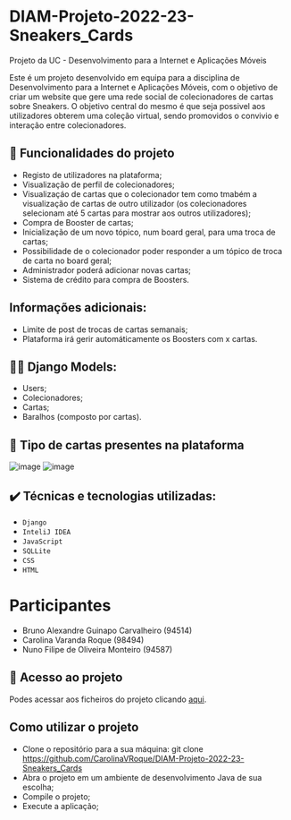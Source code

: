 # DIAM-Projeto-2022-23-Sneakers_Cards
Projeto da UC - Desenvolvimento para a Internet e Aplicações Móveis

Este é um projeto desenvolvido em equipa para a disciplina de Desenvolvimento para a Internet e Aplicações Móveis, com o objetivo de criar um website que gere uma rede social de colecionadores de cartas sobre Sneakers. O objetivo central do mesmo é que seja possivel aos utilizadores obterem uma coleção virtual, sendo promovidos o convivio e interação entre colecionadores. 

## 🔨 Funcionalidades do projeto
- Registo de utilizadores na plataforma;
- Visualização de perfil de colecionadores;
- Visualizaçáo de cartas que o colecionador tem como tmabém a visualização de cartas de outro utilizador (os
colecionadores selecionam até 5 cartas para mostrar aos outros utilizadores);
- Compra de Booster de cartas;
- Inicialização de um novo tópico, num board geral, para uma troca de cartas;
- Possibilidade de o colecionador poder responder a um tópico de troca de carta no board geral;
- Administrador poderá adicionar novas cartas;
- Sistema de crédito para compra de Boosters.

## Informações adicionais:
- Limite de post de trocas de cartas semanais;
- Plataforma irá gerir automáticamente os Boosters com x cartas.

## :technologist:	Django Models:
- Users;
- Colecionadores;
- Cartas;
- Baralhos (composto por cartas).

## 🎴 Tipo de cartas presentes na plataforma
![image](https://user-images.githubusercontent.com/103536183/231160888-fccd0df9-bd29-4598-abdb-06d1d0f88c4c.png) ![image](https://user-images.githubusercontent.com/103536183/231160909-0d0daf83-100e-4f1f-8ce7-133593a42cfc.png)




## ✔️ Técnicas e tecnologias utilizadas:
- ``Django``
- ``InteliJ IDEA``
- ``JavaScript``
- ``SQLLite``
- ``CSS``
- ``HTML``

# Participantes
- Bruno Alexandre Guinapo Carvalheiro (94514)
- Carolina Varanda Roque (98494)
- Nuno Filipe de Oliveira Monteiro (94587)


## 📁 Acesso ao projeto
Podes acessar aos ficheiros do projeto clicando [aqui]().

## Como utilizar o projeto
- Clone o repositório para a sua máquina:
git clone https://github.com/CarolinaVRoque/DIAM-Projeto-2022-23-Sneakers_Cards
- Abra o projeto em um ambiente de desenvolvimento Java de sua escolha;
- Compile o projeto;
- Execute a aplicação;
